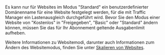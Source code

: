 Es kann nur für Websites im Modus "Standard" ein benutzerdefinierter Domänenname für eine Website festgelegt werden, für die mit Traffic Manager ein Lastenausgleich durchgeführt wird. Bevor Sie den Modus einer Website von "Kostenlos" in "Freigegeben", "Basic" oder "Standard" ändern können, müssen Sie das für Ihr Abonnement geltende Ausgabenlimit aufheben. 

Weitere Informationen zu Websitemodi, darunter auch Informationen zum Ändern des Websitemodus, finden Sie unter [Skalieren von Websites](web-sites-scale.md).

<!--HONumber=42-->
